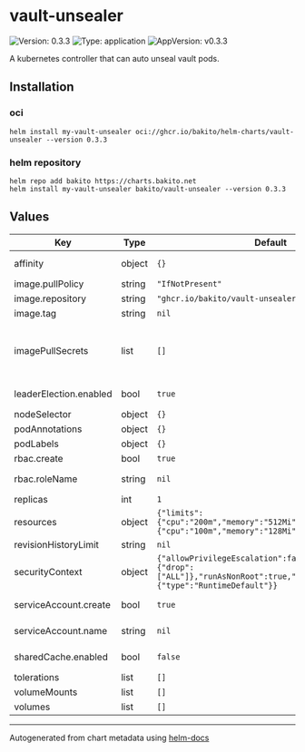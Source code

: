 # vault-unsealer

![Version: 0.3.3](https://img.shields.io/badge/Version-0.3.3-informational?style=flat-square) ![Type: application](https://img.shields.io/badge/Type-application-informational?style=flat-square) ![AppVersion: v0.3.3](https://img.shields.io/badge/AppVersion-v0.3.3-informational?style=flat-square)

A kubernetes controller that can auto unseal vault pods.

## Installation

### oci

```console
helm install my-vault-unsealer oci://ghcr.io/bakito/helm-charts/vault-unsealer --version 0.3.3
```

### helm repository

```console
helm repo add bakito https://charts.bakito.net
helm install my-vault-unsealer bakito/vault-unsealer --version 0.3.3
```

## Values

| Key | Type | Default | Description |
|-----|------|---------|-------------|
| affinity | object | `{}` | Assign custom [affinity] rules to the deployment |
| image.pullPolicy | string | `"IfNotPresent"` | Image pull policy |
| image.repository | string | `"ghcr.io/bakito/vault-unsealer"` | Repository to use |
| image.tag | string | `nil` | Tag to use |
| imagePullSecrets | list | `[]` | Optional array of imagePullSecrets containing private registry credentials # Ref: https://kubernetes.io/docs/tasks/configure-pod-container/pull-image-private-registry/ |
| leaderElection.enabled | bool | `true` | Specifies whether leader election should be enabled |
| nodeSelector | object | `{}` | [Node selector] |
| podAnnotations | object | `{}` | Pod Annotations |
| podLabels | object | `{}` | Pod Labels |
| rbac.create | bool | `true` | Specifies whether rbac should be created |
| rbac.roleName | string | `nil` | If not set and create is true, a name is generated using the fullname template |
| replicas | int | `1` | The deployment Replicas |
| resources | object | `{"limits":{"cpu":"200m","memory":"512Mi"},"requests":{"cpu":"100m","memory":"128Mi"}}` | Resource limits and requests for the controller pods. |
| revisionHistoryLimit | string | `nil` | The deployment revision history limit |
| securityContext | object | `{"allowPrivilegeEscalation":false,"capabilities":{"drop":["ALL"]},"runAsNonRoot":true,"seccompProfile":{"type":"RuntimeDefault"}}` | Security Context of the deployment |
| serviceAccount.create | bool | `true` | Specifies whether a service account should be created |
| serviceAccount.name | string | `nil` | If not set and create is true, a name is generated using the fullname template |
| sharedCache.enabled | bool | `false` | Specifies whether a shared cache cluster should be started |
| tolerations | list | `[]` | [Tolerations] for use with node taints |
| volumeMounts | list | `[]` | add [volumeMounts] to the pod |
| volumes | list | `[]` | add [volumes] to the pod |

----------------------------------------------
Autogenerated from chart metadata using [helm-docs](https://github.com/norwoodj/helm-docs)
